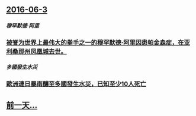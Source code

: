 ## [2016-06-3](/zh/news/2016/06/3/index.md)

##### 穆罕默德·阿里
### [被誉为世界上最伟大的拳手之一的穆罕默德·阿里因患帕金森症，在亚利桑那州凤凰城去世。 ](/zh/news/2016/06/3/被誉为世界上最伟大的拳手之一的穆罕默德-阿里因患帕金森症-在亚利桑那州凤凰城去世.md)
##### 多國發生水災
### [歐洲連日暴雨釀至多國發生水災，已知至少10人死亡](/zh/news/2016/06/3/歐洲連日暴雨釀至多國發生水災-已知至少10人死亡.md)
## [前一天...](/zh/news/2016/06/2/index.md)

